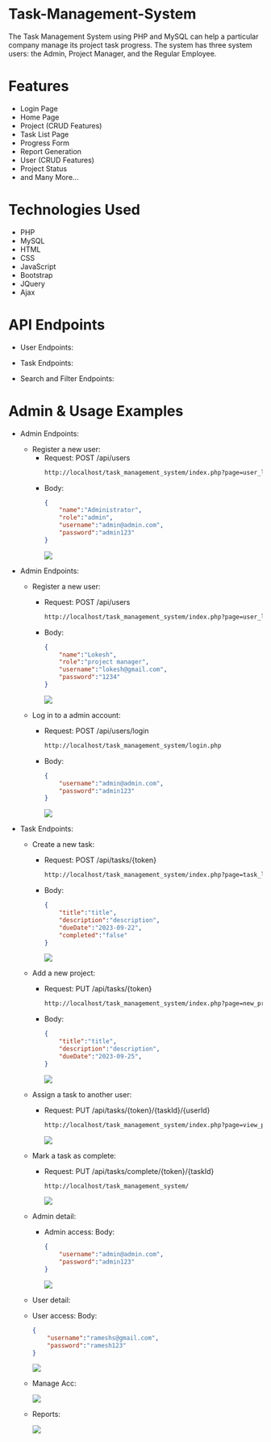 # Task-Management-System

The Task Management System using PHP and MySQL can help a particular company manage its project task progress. The system has three system users: the Admin, Project Manager, and the Regular Employee.

# Features
 - Login Page
 - Home Page
 - Project (CRUD Features)
 - Task List Page
 - Progress Form
 - Report Generation
 - User (CRUD Features)
 - Project Status
 - and Many More...


# Technologies Used
  - PHP
  - MySQL
  - HTML
  - CSS
  - JavaScript
  - Bootstrap
  - JQuery
  - Ajax

# API Endpoints

  - User Endpoints:

  - Task Endpoints:

  - Search and Filter Endpoints:

# Admin & Usage Examples

  - Admin Endpoints:

    - Register a new user:
      - Request: POST /api/users
        ```html
        http://localhost/task_management_system/index.php?page=user_list
        ```
      - Body:
        ```json
        {
            "name":"Administrator",
            "role":"admin",
            "username":"admin@admin.com",
            "password":"admin123"
        }
        ```
        <img src="Project_Screenshots/Admin_detail.JPG"/>

  - Admin Endpoints:

    - Register a new user:
      - Request: POST /api/users
        ```html
        http://localhost/task_management_system/index.php?page=user_list
        ```
      - Body:
        ```json
        {
            "name":"Lokesh",
            "role":"project manager",
            "username":"lokesh@gmail.com",
            "password":"1234"
        }
        ```


        <img src="Project_Screenshots/User_detail.JPG"/>
        
        
    -  Log in to a admin account:
      

        - Request: POST /api/users/login
          ```html
          http://localhost/task_management_system/login.php
          ```
        - Body:
          ```json
          {
              "username":"admin@admin.com",
              "password":"admin123"
          }
          ```

          <img src="Project_Screenshots/Admin_loginpage.JPG"/>
          
  
  - Task Endpoints:

    - Create a new task:
        - Request: POST /api/tasks/{token}
          ```html
          http://localhost/task_management_system/index.php?page=task_list
          ```
        - Body:
          ```json
          {
              "title":"title",
              "description":"description",
              "dueDate":"2023-09-22",
              "completed":"false"
          }
          ```

          <img src="Project_Screenshots/task_list.JPG"/>
          
    - Add a new project:
        - Request: PUT /api/tasks/{token}
          ```html
          http://localhost/task_management_system/index.php?page=new_project
          ```
        - Body:
          ```json
          {
              "title":"title",
              "description":"description",
              "dueDate":"2023-09-25",
          }
          ```

          <img src="Project_Screenshots/Add_project.JPG"/>

          
    - Assign a task to another user:
        - Request: PUT /api/tasks/{token}/{taskId}/{userId}
          ```html
          http://localhost/task_management_system/index.php?page=view_project&id=9
          ```

          <img src="Project_Screenshots/Project_view.JPG"/>

          
    - Mark a task as complete:
        - Request: PUT /api/tasks/complete/{token}/{taskId}
          ```html
          http://localhost/task_management_system/
          ```

          <img src="Project_Screenshots/Admin_Dashboard.JPG"/>

          
    - Admin detail:

      - Admin access:
      Body:
          ```json
          {
              "username":"admin@admin.com",
              "password":"admin123"
          }
          ```
          <img src="Project_Screenshots/Admin_detail.JPG"/>


    - User detail:

     - User access:
     Body:
          ```json
          {
              "username":"rameshs@gmail.com",
              "password":"ramesh123"
          }
          ```
          <img src="Project_Screenshots/User_detail.JPG"/>

    - Manage Acc:

        <img src="Project_Screenshots/Manage_acc.JPG"/>      

    - Reports:
        
        <img src="Project_Screenshots/Report.JPG"/>

 

